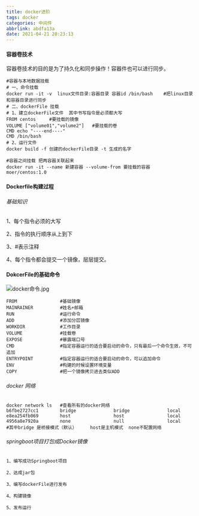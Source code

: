 ```yaml
---
title: docker进阶
tags: docker
categories: 中间件
abbrlink: abdfa13a
date: 2021-04-21 20:23:13
---
```


#### 容器卷技术

容器卷技术的目的是为了持久化和同步操作！容器件也可以进行同步。

~~~SHELL
#容器与本地数据挂载
# 一、命令挂载
docker run -it -v  linux文件目录:容器目录 容器id /bin/bash	#把linux目录和容器目录进行同步
# 二、dockerFile 挂载
# 1、建立dockerFile文件  其中书写指令是必须都大写
FROM centos		#要挂载的镜像
VOLUME ["volume01","volume2"]	#要挂载的卷
CMD echo "----end----"
CMD /bin/bash
# 2、运行文件
docker build -f 创建的dockerFile目录 -t 生成的名字

#容器之间挂载 把两容器关联起来
docker run -it --name 新建容器 --volume-from 要挂载的容器  moer/centos:1.0
~~~

#### Dockerfile构建过程

###### 基础知识

1、每个指令必须的大写

2、指令的执行顺序从上到下

3、#表示注释

4、每个指令都会提交一个镜像，层层提交。

#### DokcerFile的基础命令

![docker命令.jpg](https://i.loli.net/2021/04/22/9BiAIRS7wEUqkPD.jpg)

~~~shell
FROM 				#基础镜像
MAINRAINER			#姓名+邮箱
RUN					#运行命令
ADD					#添加分层镜像
WORKDIR				#工作目录
VOLUME				#挂载卷
EXPOSE				#暴露端口号
CMD					#指定容器运行的适合要启动的命令，只有最后一个命令生效，不可追加
ENTRYPOINT			#指定容器运行的适合要启动的命令，可以追加命令
ENV					#构建的时候设置环境变量
COPY				#把一个镜像拷贝进去类似ADD
~~~

###### docker 网络

~~~SHELL
docker network ls   #查看所有的docker网络
b6fbe2727cc1        bridge              bridge              local
e8ea254fb069        host                host                local
4956a8e7920a        none                null                local
#其中bridge 是桥接模式（默认）		host是主机模式  none不配置网络
~~~

###### springboot项目打包成Docker镜像

~~~
1、编写成功Springboot项目

2、达成jar包

3、编写dockerFile进行发布

4、构建镜像

5、发布运行
~~~



